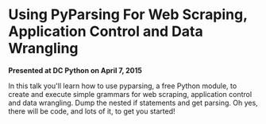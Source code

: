 # Using PyParsing For Web Scraping, Application Control and Data Wrangling

**Presented at DC Python on April 7, 2015**

In this talk you'll learn how to use pyparsing, a free Python module, to create and execute simple grammars for web scraping, application control and data wrangling. Dump the nested if statements and get parsing. Oh yes, there will be code, and lots of it, to get you started!